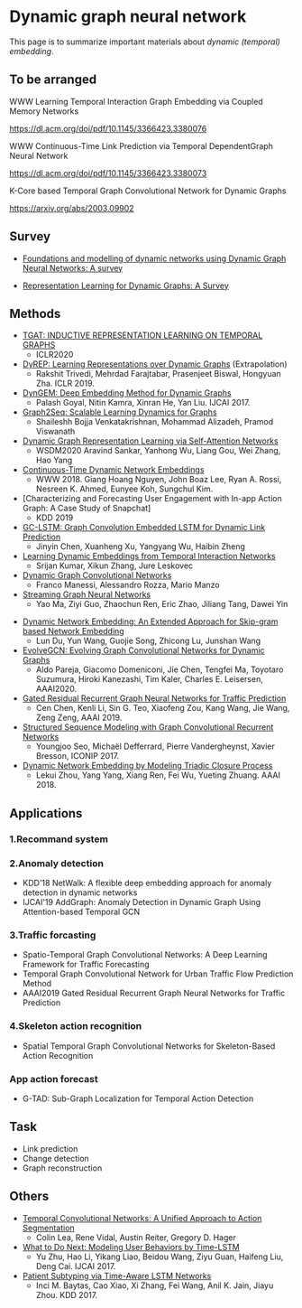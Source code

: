# Dynamic graph neural network
This page is to summarize important materials about *dynamic (temporal) embedding*.

## To be arranged

WWW Learning Temporal Interaction Graph Embedding via Coupled Memory Networks

https://dl.acm.org/doi/pdf/10.1145/3366423.3380076

WWW Continuous-Time Link Prediction via Temporal DependentGraph Neural Network

https://dl.acm.org/doi/pdf/10.1145/3366423.3380073

K-Core based Temporal Graph Convolutional Network for Dynamic Graphs

https://arxiv.org/abs/2003.09902

## Survey
- [Foundations and modelling of dynamic networks using Dynamic Graph Neural Networks: A survey](https://arxiv.org/pdf/1905.11485.pdf)

- [Representation Learning for Dynamic Graphs: A Survey](https://arxiv.org/pdf/2005.07496.pdf)

## Methods
- [TGAT: INDUCTIVE REPRESENTATION LEARNING ON TEMPORAL GRAPHS](https://openreview.net/forum?id=rJeW1yHYwH)
	- ICLR2020
- [DyREP: Learning Representations over Dynamic Graphs](https://openreview.net/forum?id=HyePrhR5KX) (Extrapolation)
	- Rakshit Trivedi, Mehrdad Farajtabar, Prasenjeet Biswal, Hongyuan Zha. ICLR 2019.
- [DynGEM: Deep Embedding Method for Dynamic Graphs](https://arxiv.org/abs/1805.11273)
	- Palash Goyal, Nitin Kamra, Xinran He, Yan Liu. IJCAI 2017.
- [Graph2Seq: Scalable Learning Dynamics for Graphs](https://openreview.net/forum?id=Ske7ToC5Km)
	- Shaileshh Bojja Venkatakrishnan, Mohammad Alizadeh, Pramod Viswanath
- [Dynamic Graph Representation Learning via Self-Attention Networks](https://openreview.net/forum?id=HylsgnCcFQ)
	- WSDM2020 Aravind Sankar, Yanhong Wu, Liang Gou, Wei Zhang, Hao Yang
- [Continuous-Time Dynamic Network Embeddings](http://ryanrossi.com/pubs/nguyen-et-al-WWW18-BigNet.pdf)
	- WWW 2018. Giang Hoang Nguyen, John Boaz Lee, Ryan A. Rossi, Nesreen K. Ahmed, Eunyee Koh, Sungchul Kim. 
- [Characterizing and Forecasting User Engagement with In-app Action Graph: A Case Study of Snapchat]
	- KDD 2019
- [GC-LSTM: Graph Convolution Embedded LSTM for Dynamic Link Prediction](https://arxiv.org/pdf/1812.04206.pdf)
	- Jinyin Chen, Xuanheng Xu, Yangyang Wu, Haibin Zheng
- [Learning Dynamic Embeddings from Temporal Interaction Networks](https://www-cs.stanford.edu/~srijan/pubs/paper-interactions.pdf)
	- Srijan Kumar, Xikun Zhang, Jure Leskovec
- [Dynamic Graph Convolutional Networks](https://arxiv.org/pdf/1704.06199.pdf)
	- Franco Manessi, Alessandro Rozza, Mario Manzo
- [Streaming Graph Neural Networks](https://arxiv.org/pdf/1810.10627.pdf)
	- Yao Ma, Ziyi Guo, Zhaochun Ren, Eric Zhao, Jiliang Tang, Dawei Yin
<!-- - [dynnode2vec: Scalable Dynamic Network Embedding](https://arxiv.org/abs/1812.02356)
 	- Sedigheh Mahdavi, Shima Khoshraftar, Aijun An -->
- [Dynamic Network Embedding: An Extended Approach for Skip-gram based Network Embedding](https://www.ijcai.org/proceedings/2018/0288.pdf)
	- Lun Du, Yun Wang, Guojie Song, Zhicong Lu, Junshan Wang
- [EvolveGCN: Evolving Graph Convolutional Networks for Dynamic Graphs](https://arxiv.org/abs/1902.10191)
	- Aldo Pareja, Giacomo Domeniconi, Jie Chen, Tengfei Ma, Toyotaro Suzumura, Hiroki Kanezashi, Tim Kaler, Charles E. Leisersen, AAAI2020.
- [Gated Residual Recurrent Graph Neural Networks for Traffic Prediction](https://oar.a-star.edu.sg/jspui/bitstream/123456789/3020/1/AAAI-ChenC.4591.pdf#page8)
	- Cen Chen, Kenli Li, Sin G. Teo, Xiaofeng Zou, Kang Wang, Jie Wang, Zeng Zeng, AAAI 2019.
- [Structured Sequence Modeling with Graph Convolutional Recurrent Networks](https://arxiv.org/abs/1612.07659)
	- Youngjoo Seo, Michaël Defferrard, Pierre Vandergheynst, Xavier Bresson, ICONIP 2017.
- [Dynamic Network Embedding by Modeling Triadic Closure Process](http://yangy.org/works/dynamictriad/dynamic_triad.pdf)
	- Lekui Zhou, Yang Yang, Xiang Ren, Fei Wu, Yueting Zhuang. AAAI 2018.

## Applications

### 1.Recommand system

### 2.Anomaly detection
- KDD'18 NetWalk: A flexible deep embedding approach for anomaly detection in dynamic networks
- IJCAI'19 AddGraph: Anomaly Detection in Dynamic Graph Using Attention-based Temporal GCN
### 3.Traffic forcasting

- Spatio-Temporal Graph Convolutional Networks: A Deep Learning Framework for Traffic Forecasting
- Temporal Graph Convolutional Network for Urban Traffic Flow Prediction Method
- AAAI2019 Gated Residual Recurrent Graph Neural Networks for Traffic Prediction

### 4.Skeleton action recognition

- Spatial Temporal Graph Convolutional Networks for Skeleton-Based Action Recognition

### App action forecast
- G-TAD: Sub-Graph Localization for Temporal Action Detection

## Task
- Link prediction
- Change detection
- Graph reconstruction

## Others
- [Temporal Convolutional Networks: A Unified Approach to Action Segmentation](https://arxiv.org/abs/1608.08242)
	- Colin Lea, Rene Vidal, Austin Reiter, Gregory D. Hager
- [What to Do Next: Modeling User Behaviors by Time-LSTM](https://www.ijcai.org/proceedings/2017/0504.pdf)
	- Yu Zhu, Hao Li, Yikang Liao, Beidou Wang, Ziyu Guan, Haifeng Liu, Deng Cai. IJCAI 2017.
- [Patient Subtyping via Time-Aware LSTM Networks](http://biometrics.cse.msu.edu/Publications/MachineLearning/Baytasetal_PatientSubtypingViaTimeAwareLSTMNetworks.pdf)
	- Inci M. Baytas, Cao Xiao, Xi Zhang, Fei Wang, Anil K. Jain, Jiayu Zhou. KDD 2017.
